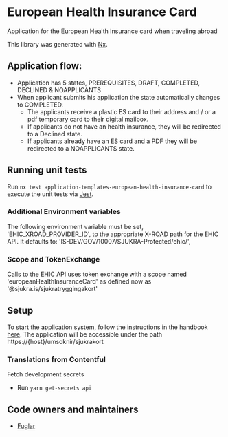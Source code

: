 # European Health Insurance Card

Application for the European Health Insurance card when traveling abroad

This library was generated with [Nx](https://nx.dev).

## Application flow:

- Application has 5 states, PREREQUISITES, DRAFT, COMPLETED, DECLINED & NOAPPLICANTS
- When applicant submits his application the state automatically changes to COMPLETED.
  - The applicants receive a plastic ES card to their address and / or a pdf temporary card to their digital mailbox.
  - If applicants do not have an health insurance, they will be redirected to a Declined state.
  - If applicants already have an ES card and a PDF they will be redirected to a NOAPPLICANTS state.

## Running unit tests

Run `nx test application-templates-european-health-insurance-card` to execute the unit tests via [Jest](https://jestjs.io).

### Additional Environment variables

The following environment variable must be set, 'EHIC_XROAD_PROVIDER_ID', to the appropriate X-ROAD path for the EHIC API. It defaults to: 'IS-DEV/GOV/10007/SJUKRA-Protected/ehic/',

### Scope and TokenExchange

Calls to the EHIC API uses token exchange with a scope named 'europeanHealthInsuranceCard' as defined now as '@sjukra.is/sjukratryggingakort'

## Setup

To start the application system, follow the instructions in the handbook [here](https://docs.devland.is/apps/application-system).
The application will be accessible under the path https://{host}/umsoknir/sjukrakort

### Translations from Contentful

Fetch development secrets

- Run `yarn get-secrets api`

## Code owners and maintainers

- [Fuglar](https://github.com/orgs/island-is/teams/fuglar)
